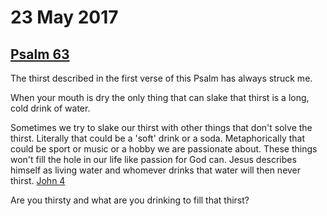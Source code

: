 # 23 May 2017

## [Psalm 63](https://www.bible.com/bible/111/PSA.63.niv)

The thirst described in the first verse of this Psalm has always struck me. 

When your mouth is dry the only thing that can slake that thirst is a long, cold drink of water.

Sometimes we try to slake our thirst with other things that don't solve the thirst. Literally that could be a 'soft' drink or a soda. Metaphorically that could be sport or music or a hobby we are passionate about. These things won't fill the hole in our life like passion for God can. Jesus describes himself as living water and whomever drinks that water will then never thirst. [John 4](https://www.bible.com/en-GB/bible/111/JHN.4.1-26.NIV)

Are you thirsty and what are you drinking to fill that thirst?